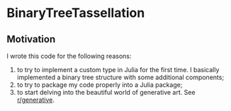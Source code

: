 # BinaryTreeTassellation


## Motivation

I wrote this code for the following reasons:
1) to try to implement a custom type in Julia for the first time. I basically implemented a binary tree structure with some additional components;
2) to try to package my code properly into a Julia package;
2) to start delving into the beautiful world of generative art. See [r/generative](https://reddit.com/r/generative).
